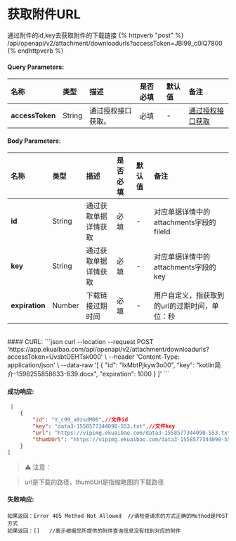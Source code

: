 # 获取附件URL
通过附件的id,key去获取附件的下载链接
{% httpverb "post" %} /api/openapi/v2/attachment/downloadurls?accessToken=JBI99_c0lQ7800 {% endhttpverb %}

#### Query Parameters:
| 名称       | 类型    | 描述            | 是否必填   | 默认值  |备注                                         |
| :--------- | :------ | :------------- |:--------- |:------ | :------------------------------------------  |
| **accessToken** | String  |通过授权接口获取。      |必填   | - |  [通过授权接口获取](/getting-started/auth.html)  |


#### Body Parameters:
| 名称       | 类型    | 描述            | 是否必填   | 默认值  |备注                                         |
| :--------- | :------ | :------------- |:--------- |:------ | :------------------------------------------  |
| **id** | String  |通过获取单据详情获取      |必填   | - |  对应单据详情中的attachments字段的fileId|
| **key** | String  |通过获取单据详情获取       |必填   | - |  对应单据详情中的attachments字段的key|
| **expiration** | Number  |下载链接过期时间     |必填   | - |  用户自定义，指获取到的url的过期时间，单位：秒|


<br/>
#### CURL:
```json
curl --location --request POST 'https://app.ekuaibao.com/api/openapi/v2/attachment/downloadurls?accessToken=UvsbtOEHTsk000' \
--header 'Content-Type: application/json' \
--data-raw '[
    {
        "id": "IxMbtPjkyw3o00",
        "key": "kotlin简介-1598255858633-639.docx",
        "expiration": 1000
    }
]'
```
<br/>


#### 成功响应:
```json
 [
    {
        "id": "Y_c99_a9zsdM00",//文件id
        "key": "data3-1558577344090-553.txt",//文件key
        "url": "https://vipimg.ekuaibao.com/data3-1558577344090-553.txt?e=1558597157&token=hky7l9UOxMaLClIe5GV51aPS6KMpYBW2zLVpzfxi:z5JtshnOjvfAtJ_bL2eXcilsHT8=",//必返回，原附件文件下载地址
        "thumbUrl": "https://vipimg.ekuaibao.com/data3-1558577344090-553.txt?imageView2/1/w/120/h/120&e=1558597157&token=hky7l9UOxMaLClIe5GV51aPS6KMpYBW2zLVpzfxi:h8d0zHQgxwquq5jbU2Li4jqBTx0="//必反回，缩略图下载路径（如果非图片，就和url一样）
    }
]
```
>⚠️ 注意：

>url是下载的路径，thumbUrl是指缩略图的下载路径


#### 失败响应:
```
如果返回：Error 405 Method Not Allowed  //请检查请求的方式正确的Method是POST方式
如果返回：[]   //表示根据您所提供的附件查询信息没有找到对应的附件
```



